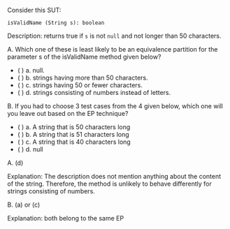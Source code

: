 <panel header="{{ icon_Q_A }} EPs for `isValidName` method">
<question>

Consider this SUT:

<tip-box>

`isValidName (String s): boolean`

Description: returns true if `s` is not `null` and not longer than 50 characters.

</tip-box>

A. Which one of these is least likely to be an equivalence partition for the parameter s of the isValidName method given below?

- ( ) a. null.
- ( ) b. strings having more than 50 characters.
- ( ) c. strings having 50 or fewer characters.
- ( ) d. strings consisting of numbers instead of letters.

B. If you had to choose 3 test cases from the 4 given below, which one will you leave out based on the EP technique?

- ( ) a. A string that is 50 characters long
- ( ) b. A string that is 51 characters long
- ( ) c. A string that is 40 characters long
- ( ) d. null

<div slot="answer">

A. (d)

Explanation: The description does not mention anything about the content of the string. Therefore, the method is unlikely to behave differently for strings consisting of numbers.

B. (a) or (c)

Explanation: both belong to the same EP

</div>
</question>
</panel>
